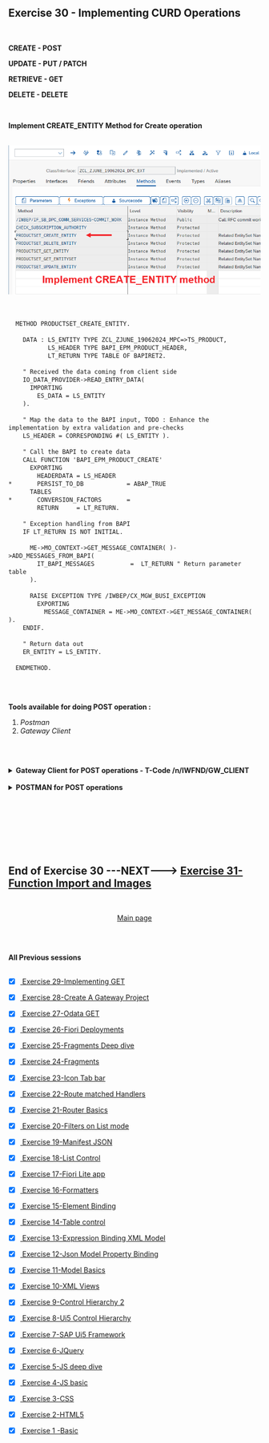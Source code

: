 ## Exercise 30 - Implementing CURD Operations 

</br>

**CREATE - POST**
</br>

**UPDATE - PUT / PATCH**
</br>

**RETRIEVE - GET**
</br>

**DELETE - DELETE**

</br>

**Implement CREATE_ENTITY Method for Create operation**

</br>
<img src="./files/ui5e30-1.png" >
</br></br>

```ABAP

  METHOD PRODUCTSET_CREATE_ENTITY.

    DATA : LS_ENTITY TYPE ZCL_ZJUNE_19062024_MPC=>TS_PRODUCT,
           LS_HEADER TYPE BAPI_EPM_PRODUCT_HEADER,
           LT_RETURN TYPE TABLE OF BAPIRET2.

    " Received the data coming from client side
    IO_DATA_PROVIDER->READ_ENTRY_DATA(
      IMPORTING
        ES_DATA = LS_ENTITY
    ).

    " Map the data to the BAPI input, TODO : Enhance the implementation by extra validation and pre-checks
    LS_HEADER = CORRESPONDING #( LS_ENTITY ).

    " Call the BAPI to create data
    CALL FUNCTION 'BAPI_EPM_PRODUCT_CREATE'
      EXPORTING
        HEADERDATA = LS_HEADER
*       PERSIST_TO_DB            = ABAP_TRUE
      TABLES
*       CONVERSION_FACTORS       =
        RETURN     = LT_RETURN.

    " Exception handling from BAPI
    IF LT_RETURN IS NOT INITIAL.

      ME->MO_CONTEXT->GET_MESSAGE_CONTAINER( )->ADD_MESSAGES_FROM_BAPI(
        IT_BAPI_MESSAGES          =  LT_RETURN " Return parameter table
      ).

      RAISE EXCEPTION TYPE /IWBEP/CX_MGW_BUSI_EXCEPTION
        EXPORTING
          MESSAGE_CONTAINER = ME->MO_CONTEXT->GET_MESSAGE_CONTAINER( ).
    ENDIF.

    " Return data out
    ER_ENTITY = LS_ENTITY.

  ENDMETHOD.

```

</br></br>

**Tools available for doing POST operation :**

1. *Postman*
2. *Gateway Client*

</br></br>

<details>
<summary> <b> Gateway Client for POST operations - T-Code /n/IWFND/GW_CLIENT</b> </summary>
</br>
</br>

```http

// single record call GET
http://s4dev.st.com:8021/sap/opu/odata/sap/ZJUNE_19062024_SRV/ProductSet?$format=json&$top=1

```

</br>
</br>
<img src="./files/ui5e30-2.png" >
</br></br>

*We are going to manipulate the get request values and use it for POST call*

</br></br>
<img src="./files/ui5e30-3.png" >
</br></br>
<img src="./files/ui5e30-4.png" >
</br></br>
<img src="./files/ui5e30-5.png" >
</br></br>

*Goto /N/IWFND/ERROR_LOG T-code for understanding the errors* 
</br></br>
<img src="./files/ui5e30-6.png" >
</br></br>

*Unfortunately this issues cannot be identified using error log it requires debugging but we are not going to debug the solution for this is some mandatory field is required we are going to pass it using hard coded values in our ABAP code*

```ABAP

    LS_HEADER = CORRESPONDING #( LS_ENTITY ).

    LS_HEADER-MEASURE_UNIT = 'EA'. " NEWLY ADDED CODE

    " Call the BAPI to create data
    CALL FUNCTION 'BAPI_EPM_PRODUCT_CREATE'

```

</br>
<img src="./files/ui5e30-7.png" >
</br></br>
<img src="./files/ui5e30-8.png" >
</br></br>
<img src="./files/ui5e30-9.png" >
</br></br>

**FULL CODE WITH CORRECTION**

</br>

```ABAP

  METHOD PRODUCTSET_CREATE_ENTITY.

    DATA : LS_ENTITY TYPE ZCL_ZJUNE_19062024_MPC=>TS_PRODUCT,
           LS_HEADER TYPE BAPI_EPM_PRODUCT_HEADER,
           LT_RETURN TYPE TABLE OF BAPIRET2.

    " Received the data coming from client side
    IO_DATA_PROVIDER->READ_ENTRY_DATA(
      IMPORTING
        ES_DATA = LS_ENTITY
    ).

    " Map the data to the BAPI input, TODO : Enhance the implementation by extra validation and pre-checks
    LS_HEADER = CORRESPONDING #( LS_ENTITY ).

    LS_HEADER-MEASURE_UNIT = 'EA'.

    " Call the BAPI to create data
    CALL FUNCTION 'BAPI_EPM_PRODUCT_CREATE'
      EXPORTING
        HEADERDATA = LS_HEADER
*       PERSIST_TO_DB            = ABAP_TRUE
      TABLES
*       CONVERSION_FACTORS       =
        RETURN     = LT_RETURN.

    " Exception handling from BAPI
    IF LT_RETURN IS NOT INITIAL.

      ME->MO_CONTEXT->GET_MESSAGE_CONTAINER( )->ADD_MESSAGES_FROM_BAPI(
        IT_BAPI_MESSAGES          =  LT_RETURN " Return parameter table
      ).

      RAISE EXCEPTION TYPE /IWBEP/CX_MGW_BUSI_EXCEPTION
        EXPORTING
          MESSAGE_CONTAINER = ME->MO_CONTEXT->GET_MESSAGE_CONTAINER( ).
    ENDIF.

    " Return data out
    ER_ENTITY = LS_ENTITY.

  ENDMETHOD.

```

</br></br>
</details>

</br>

<details>
<summary> <b> POSTMAN for POST operations </b> </summary>
</br>
</br>

</br>
</br>
<img src="./files/ui5e30-2.png" >
</br></br>
</details>






</br></br>
</br></br>
</br></br>

## End of Exercise 30 ---NEXT---> <a href="https://github.com/Octavius-Dante/Arthelais/tree/main/ex_31"> Exercise 31-Function Import and Images </a>
</br>
<p align="center"> <a href="https://github.com/Octavius-Dante/Arthelais/tree/main"> Main page </a> </p>

</br></br>

**All Previous sessions**
</br></br>
<!-- 
- [x] <a href="https://github.com/Octavius-Dante/Arthelais/tree/main/ex_37"> Exercise 37-Deploy app to launchpad</a>
- [x] <a href="https://github.com/Octavius-Dante/Arthelais/tree/main/ex_36"> Exercise 36-WebIde and Git integration</a>
- [x] <a href="https://github.com/Octavius-Dante/Arthelais/tree/main/ex_35"> Exercise 35-POST, GET and DELETE from Fiori</a>
- [x] <a href="https://github.com/Octavius-Dante/Arthelais/tree/main/ex_34"> Exercise 34-GET and Connect</a>
- [x] <a href="https://github.com/Octavius-Dante/Arthelais/tree/main/ex_33"> Exercise 33-Fiori Project Connect Odata</a>
- [x] <a href="https://github.com/Octavius-Dante/Arthelais/tree/main/ex_32"> Exercise 32-Connectivity</a>
- [x] <a href="https://github.com/Octavius-Dante/Arthelais/tree/main/ex_31"> Exercise 31-Function Import and Images</a>
- [x] <a href="https://github.com/Octavius-Dante/Arthelais/tree/main/ex_30"> Exercise 30-implementing CRUD</a> -->
- [x] <a href="https://github.com/Octavius-Dante/Arthelais/tree/main/ex_29"> Exercise 29-Implementing GET</a>
- [x] <a href="https://github.com/Octavius-Dante/Arthelais/tree/main/ex_28"> Exercise 28-Create A Gateway Project</a>
- [x] <a href="https://github.com/Octavius-Dante/Arthelais/tree/main/ex_27"> Exercise 27-Odata GET</a>
- [x] <a href="https://github.com/Octavius-Dante/Arthelais/tree/main/ex_26"> Exercise 26-Fiori Deployments</a>
- [x] <a href="https://github.com/Octavius-Dante/Arthelais/tree/main/ex_25"> Exercise 25-Fragments Deep dive</a>
- [x] <a href="https://github.com/Octavius-Dante/Arthelais/tree/main/ex_24"> Exercise 24-Fragments</a>
- [x] <a href="https://github.com/Octavius-Dante/Arthelais/tree/main/ex_23"> Exercise 23-Icon Tab bar</a>
- [x] <a href="https://github.com/Octavius-Dante/Arthelais/tree/main/ex_22"> Exercise 22-Route matched Handlers</a>
- [x] <a href="https://github.com/Octavius-Dante/Arthelais/tree/main/ex_21"> Exercise 21-Router Basics</a>
- [x] <a href="https://github.com/Octavius-Dante/Arthelais/tree/main/ex_20"> Exercise 20-Filters on List mode</a>
- [x] <a href="https://github.com/Octavius-Dante/Arthelais/tree/main/ex_19"> Exercise 19-Manifest JSON</a>
- [x] <a href="https://github.com/Octavius-Dante/Arthelais/tree/main/ex_18"> Exercise 18-List Control</a>
- [x] <a href="https://github.com/Octavius-Dante/Arthelais/tree/main/ex_17"> Exercise 17-Fiori Lite app</a>
- [x] <a href="https://github.com/Octavius-Dante/Arthelais/tree/main/ex_16"> Exercise 16-Formatters </a>
- [x] <a href="https://github.com/Octavius-Dante/Arthelais/tree/main/ex_15"> Exercise 15-Element Binding</a>
- [x] <a href="https://github.com/Octavius-Dante/Arthelais/tree/main/ex_14"> Exercise 14-Table control</a>
- [x] <a href="https://github.com/Octavius-Dante/Arthelais/tree/main/ex_13"> Exercise 13-Expression Binding XML Model</a>
- [x] <a href="https://github.com/Octavius-Dante/Arthelais/tree/main/ex_12"> Exercise 12-Json Model Property Binding</a>
- [x] <a href="https://github.com/Octavius-Dante/Arthelais/tree/main/ex_11"> Exercise 11-Model Basics </a>
- [x] <a href="https://github.com/Octavius-Dante/Arthelais/tree/main/ex_10"> Exercise 10-XML Views </a>
- [x] <a href="https://github.com/Octavius-Dante/Arthelais/tree/main/ex_9"> Exercise 9-Control Hierarchy 2</a>
- [x] <a href="https://github.com/Octavius-Dante/Arthelais/tree/main/ex_8"> Exercise 8-Ui5 Control Hierarchy </a>
- [x] <a href="https://github.com/Octavius-Dante/Arthelais/tree/main/ex_7"> Exercise 7-SAP Ui5 Framework </a>
- [x] <a href="https://github.com/Octavius-Dante/Arthelais/tree/main/ex_6"> Exercise 6-JQuery </a>
- [x] <a href="https://github.com/Octavius-Dante/Arthelais/tree/main/ex_5"> Exercise 5-JS deep dive </a>
- [x] <a href="https://github.com/Octavius-Dante/Arthelais/tree/main/ex_4"> Exercise 4-JS basic </a>
- [x] <a href="https://github.com/Octavius-Dante/Arthelais/tree/main/ex_3"> Exercise 3-CSS </a>
- [x] <a href="https://github.com/Octavius-Dante/Arthelais/tree/main/ex_2"> Exercise 2-HTML5</a>
- [x] <a href="https://github.com/Octavius-Dante/Arthelais/tree/main/ex_1"> Exercise 1 -Basic </a>


<!--

<details>
<summary> <b> ALL CODE CHANGES - TODAY SESSION </b> </summary>
</br>
</br>

</br>
</br>
<img src="./files/capmd12-96a.png" >
</br>
</br>
</details>

-->